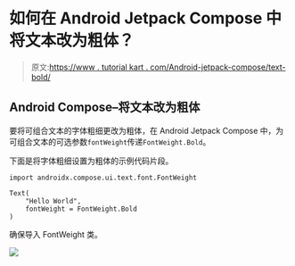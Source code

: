 # 如何在 Android Jetpack Compose 中将文本改为粗体？

> 原文:[https://www . tutorial kart . com/Android-jetpack-compose/text-bold/](https://www.tutorialkart.com/android-jetpack-compose/text-bold/)

## Android Compose–将文本改为粗体

要将可组合文本的字体粗细更改为粗体，在 Android Jetpack Compose 中，为可组合文本的可选参数`fontWeight`传递`FontWeight.Bold`。

下面是将字体粗细设置为粗体的示例代码片段。

```
import androidx.compose.ui.text.font.FontWeight

Text(
	"Hello World",
	fontWeight = FontWeight.Bold
)
```

确保导入 FontWeight 类。

[![](../Images/925da31b32d6bc3827932f6c8afb11bb.png)](https://www.tutorialkart.com/)